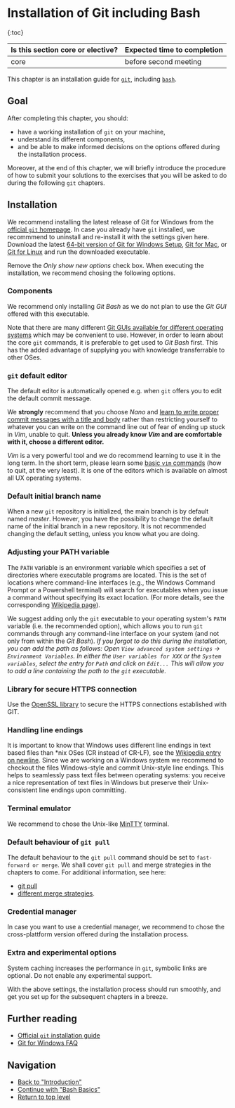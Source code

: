 # Installation of Git including Bash

{:toc}

| Is this section core or elective? | Expected time to completion |
| --- | --- |
| core | before second meeting |

This chapter is an installation guide for [`git`](./GitBasics), including
[`bash`](./BashBasics).

## Goal

After completing this chapter, you should:

- have a working installation of `git` on your machine,
- understand its different components,
- and be able to make informed decisions on the options offered during the
  installation process.

Moreover, at the end of this chapter, we will briefly introduce the procedure of
how to submit your solutions to the exercises that you will be asked to do
during the following `git` chapters.

## Installation

We recommend installing the latest release of Git for Windows from the
[official `git` homepage][git-scm]. In case you already have `git` installed, we
recommmend to uninstall and re-install it with the settings given here. Download
the latest
[64-bit version of Git for Windows Setup](https://git-scm.com/download/win),
[Git for Mac](https://git-scm.com/download/mac), or
[Git for Linux](https://git-scm.com/download/linux) and
run the downloaded executable.

Remove the _Only show new options_ check box. When executing the installation,
we recommend chosing the following options.

### Components

We recommend only installing _Git Bash_ as we do not plan to use the _Git GUI_
offered with this executable.

Note that there are many different
[Git GUIs available for different operating systems](https://git-scm.com/downloads/guis)
which may be convenient to use. However, in order to learn about the core `git`
commands, it is preferable to get used to _Git Bash_ first. This has the added
advantage of supplying you with knowledge transferrable to other OSes.

### `git` default editor

The default editor is automatically opened e.g. when `git` offers you to edit
the default commit message.

We **strongly** recommend that you choose _Nano_ and
[learn to write proper commit messages with a title and body](https://cbea.ms/git-commit/)
rather than restricting yourself to whatever you can write on the command line
out of fear of ending up stuck in _Vim_, unable to quit. **Unless you already
know _Vim_ and are comfortable with it, choose a different editor.**

_Vim_ is a very powerful tool and we do recommend learning to use it in the long
term. In the short term, please learn some
[basic `vim` commands](https://devhints.io/vim) (how to quit, at the very least).
It is one of the editors which is available on almost all UX operating systems.

### Default initial branch name

When a new `git` repository is initialized, the main branch is by default named
_master_. However, you have the possibility to change the default name of the
initial branch in a new repository. It is not recommended changing the default
setting, unless you know what you are doing.

### Adjusting your PATH variable

The `PATH` variable is an environment variable which specifies a set of
directories where executable programs are located. This is the set of locations
where command-line interfaces (e.g., the Windows Command Prompt or a Powershell
terminal) will search for executables when you issue a command without
specifying its exact location. (For more details, see the corresponding
[Wikipedia page](<https://en.wikipedia.org/wiki/PATH_(variable)>)).

We suggest adding only the `git` executable to your operating system's `PATH`
variable (i.e. the recommended option), which allows you to run `git` commands
through any command-line interface on your system (and not only from within the
_Git Bash_). _If you forgot to do this during the installation, you can add the
path as follows: Open `View advanced system settings` ->
`Environment Variables`. In either the `User variables for XXX` or the
`System variables`, select the entry for `Path` and click on `Edit...` This will
allow you to add a line containing the path to the `git` executable._

### Library for secure HTTPS connection

Use the [OpenSSL library](https://www.openssl.org/) to secure the HTTPS
connections established with GIT.

### Handling line endings

It is important to know that Windows uses different line endings in text based
files than \*nix OSes (CR instead of CR-LF), see the
[Wikipedia entry on newline](https://en.wikipedia.org/wiki/Newline). Since we
are working on a Windows system we recommend to checkout the files Windows-style
and commit Unix-style line endings. This helps to seamlessly pass text files
between operating systems: you receive a nice representation of text files in
Windows but preserve their Unix-consistent line endings upon committing.

### Terminal emulator

We recommend to chose the Unix-like
[MinTTY](https://en.wikipedia.org/wiki/Mintty) terminal.

### Default behaviour of `git pull`

The default behaviour to the `git pull` command should be set to
`fast-forward or merge`. We shall cover `git pull` and merge strategies in the
chapters to come. For additional information, see here:

- [git pull](https://git-scm.com/docs/git-pull)
- [different merge strategies](https://www.geeksforgeeks.org/merge-strategies-in-git/).

### Credential manager

In case you want to use a credential manager, we recommend to chose the
cross-plattform version offered during the installation process.

### Extra and experimental options

System caching increases the performance in `git`, symbolic links are optional.
Do not enable any experimental support.

With the above settings, the installation process should run smoothly, and get
you set up for the subsequent chapters in a breeze.

## Further reading

- [Official `git` installation guide](https://git-scm.com/book/en/v2/Getting-Started-Installing-Git)
- [Git for Windows FAQ](https://github.com/git-for-windows/git/wiki/FAQ)

## Navigation

- [Back to "Introduction"](../Introduction)
- [Continue with "Bash Basics"](./BashBasics)
- [Return to top level](../index)

[git-scm]: https://git-scm.com/
